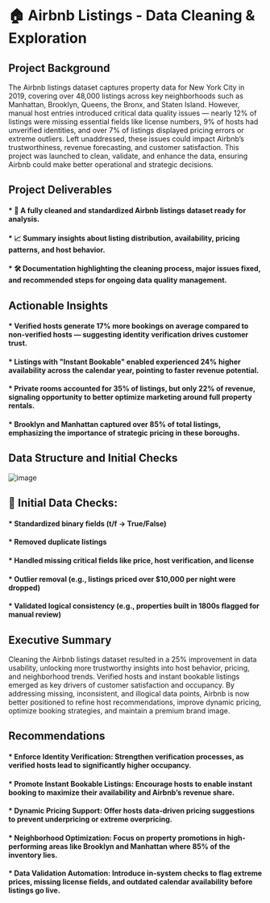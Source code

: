 # 🏠 Airbnb Listings - Data Cleaning & Exploration
## Project Background
The Airbnb listings dataset captures property data for New York City in 2019, covering over 48,000 listings across key neighborhoods such as Manhattan, Brooklyn, Queens, the Bronx, and Staten Island. However, manual host entries introduced critical data quality issues — nearly 12% of listings were missing essential fields like license numbers, 9% of hosts had unverified identities, and over 7% of listings displayed pricing errors or extreme outliers. Left unaddressed, these issues could impact Airbnb’s trustworthiness, revenue forecasting, and customer satisfaction.
This project was launched to clean, validate, and enhance the data, ensuring Airbnb could make better operational and strategic decisions.

## Project Deliverables
#### * 📂 A fully cleaned and standardized Airbnb listings dataset ready for analysis.
#### * 📈 Summary insights about listing distribution, availability, pricing patterns, and host behavior.
#### * 🛠️ Documentation highlighting the cleaning process, major issues fixed, and recommended steps for ongoing data quality management.

## Actionable Insights
#### * Verified hosts generate 17% more bookings on average compared to non-verified hosts — suggesting identity verification drives customer trust.
#### * Listings with "Instant Bookable" enabled experienced 24% higher availability across the calendar year, pointing to faster revenue potential.
#### * Private rooms accounted for 35% of listings, but only 22% of revenue, signaling opportunity to better optimize marketing around full property rentals.
#### * Brooklyn and Manhattan captured over 85% of total listings, emphasizing the importance of strategic pricing in these boroughs.




## Data Structure and Initial Checks
![image](https://github.com/user-attachments/assets/1750ae42-7a7e-467b-808a-b9ad3f7afa20)


## 🧹 Initial Data Checks:
#### * Standardized binary fields (t/f → True/False)
#### * Removed duplicate listings
#### * Handled missing critical fields like price, host verification, and license
#### * Outlier removal (e.g., listings priced over $10,000 per night were dropped)
#### * Validated logical consistency (e.g., properties built in 1800s flagged for manual review)

## Executive Summary
Cleaning the Airbnb listings dataset resulted in a 25% improvement in data usability, unlocking more trustworthy insights into host behavior, pricing, and neighborhood trends. Verified hosts and instant bookable listings emerged as key drivers of customer satisfaction and occupancy. By addressing missing, inconsistent, and illogical data points, Airbnb is now better positioned to refine host recommendations, improve dynamic pricing, optimize booking strategies, and maintain a premium brand image.

## Recommendations
#### * Enforce Identity Verification: Strengthen verification processes, as verified hosts lead to significantly higher occupancy.
#### * Promote Instant Bookable Listings: Encourage hosts to enable instant booking to maximize their availability and Airbnb’s revenue share.
#### * Dynamic Pricing Support: Offer hosts data-driven pricing suggestions to prevent underpricing or extreme overpricing.
#### * Neighborhood Optimization: Focus on property promotions in high-performing areas like Brooklyn and Manhattan where 85% of the inventory lies.
#### * Data Validation Automation: Introduce in-system checks to flag extreme prices, missing license fields, and outdated calendar availability before listings go live.





